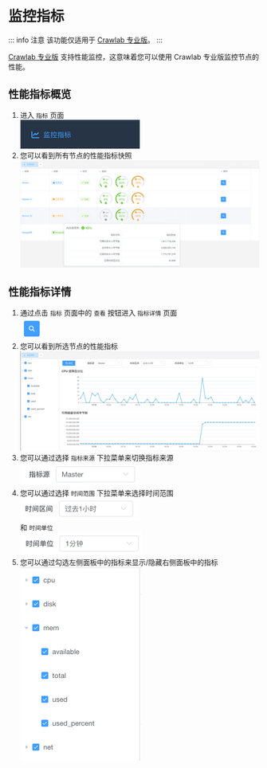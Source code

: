 # 监控指标

::: info 注意
该功能仅适用于 [Crawlab 专业版](https://www.crawlab.cn/prices)。
:::

[Crawlab 专业版](https://www.crawlab.cn/prices) 支持性能监控，这意味着您可以使用 Crawlab 专业版监控节点的性能。

## 性能指标概览

1. 进入 `指标` 页面 <br/>![metrics-menu](./img/metrics-menu.png)
2. 您可以看到所有节点的性能指标快照 <br/>![metrics-overview](./img/metrics-overview.png)

## 性能指标详情

1. 通过点击 `指标` 页面中的 `查看` 按钮进入 `指标详情` 页面 <br/>![view-button](./img/view-button.png)
2. 您可以看到所选节点的性能指标 <br/>![metrics-detail](./img/metrics-detail.png)
3. 您可以通过选择 `指标来源` 下拉菜单来切换指标来源 <br/>![metrics-source](./img/metric-source.png)
4. 您可以通过选择 `时间范围` 下拉菜单来选择时间范围 <br/>![time-range](./img/time-range.png) <br/>
   和 `时间单位` <br/>![time-unit](./img/time-unit.png)
5. 您可以通过勾选左侧面板中的指标来显示/隐藏右侧面板中的指标 <br/>![metrics-panel](./img/metrics-panel.png)
